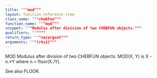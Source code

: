 ```yaml
---
title: """mod"""
layout: function-reference-item
class_name: """chebfun"""
function_name: """mod"""
snippet: """Modulus after division of two CHEBFUN objects."""
qualifiers: """"""
return_type: """varargout"""
arguments: """(rhs1)"""
---
```


 MOD   Modulus after division of two CHEBFUN objects.
    MOD(X, Y) is X - n.*Y where n = floor(X./Y).
 
  See also FLOOR.
